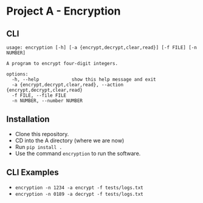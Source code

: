 # Project A - Encryption

## CLI
```
usage: encryption [-h] [-a {encrypt,decrypt,clear,read}] [-f FILE] [-n NUMBER]

A program to encrypt four-digit integers.

options:
  -h, --help            show this help message and exit
  -a {encrypt,decrypt,clear,read}, --action {encrypt,decrypt,clear,read}
  -f FILE, --file FILE
  -n NUMBER, --number NUMBER
```

## Installation 
- Clone this repository.
- CD into the A directory (where we are now)
- Run `pip install .`
- Use the command `encryption` to run the software. 

## CLI Examples
- `encryption -n 1234 -a encrypt -f tests/logs.txt`
- `encryption -n 0189 -a decrypt -f tests/logs.txt`
